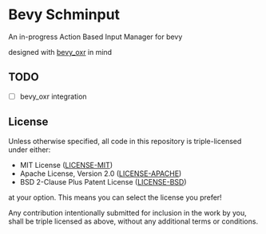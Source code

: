 # Bevy Schminput
An in-progress Action Based Input Manager for bevy

designed with [bevy_oxr](https://github.com/awtterpip/bevy_oxr) in mind

## TODO
- [ ] bevy_oxr integration

## License

Unless otherwise specified, all code in this repository is triple-licensed under
either:

- MIT License ([LICENSE-MIT](LICENSE-MIT))
- Apache License, Version 2.0 ([LICENSE-APACHE](LICENSE-APACHE))
- BSD 2-Clause Plus Patent License ([LICENSE-BSD](LICENSE-BSD))

at your option. This means you can select the license you prefer!

Any contribution intentionally submitted for inclusion in the work by you, shall be
triple licensed as above, without any additional terms or conditions.

